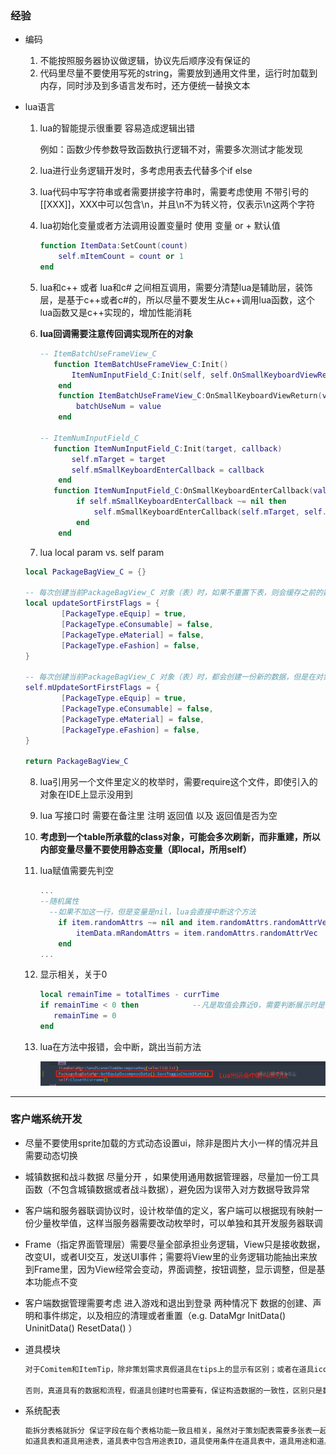 ### 经验

* 编码

  1. 不能按照服务器协议做逻辑，协议先后顺序没有保证的
  1. 代码里尽量不要使用写死的string，需要放到通用文件里，运行时加载到内存，同时涉及到多语言发布时，还方便统一替换文本

  

* lua语言

  1. lua的智能提示很重要 容易造成逻辑出错

     例如：函数少传参数导致函数执行逻辑不对，需要多次测试才能发现
     
  2. lua进行业务逻辑开发时，多考虑用表去代替多个if else
  
  3. lua代码中写字符串或者需要拼接字符串时，需要考虑使用 不带引号的 [[XXX]]，XXX中可以包含\n，并且\n不为转义符，仅表示\n这两个字符
  
  4. lua初始化变量或者方法调用设置变量时  使用  变量 or + 默认值
  
     ``` lua
     function ItemData:SetCount(count)
         self.mItemCount = count or 1
     end
     ```
  
  5. lua和c++ 或者 lua和c# 之间相互调用，需要分清楚lua是辅助层，装饰层，是基于c++或者c#的，所以尽量不要发生从c++调用lua函数，这个lua函数又是c++实现的，增加性能消耗
  
  6. **lua回调需要注意传回调实现所在的对象**
  
     ``` lua
     -- ItemBatchUseFrameView_C
     	function ItemBatchUseFrameView_C:Init()
         	ItemNumInputField_C:Init(self, self.OnSmallKeyboardViewReturn)
         end
         function ItemBatchUseFrameView_C:OnSmallKeyboardViewReturn(value)
             batchUseNum = value
         end
     
     -- ItemNumInputField_C
     	function ItemNumInputField_C:Init(target, callback)
         	self.mTarget = target
         	self.mSmallKeyboardEnterCallback = callback
         end
     	function ItemNumInputField_C:OnSmallKeyboardEnterCallback(value)
             if self.mSmallKeyboardEnterCallback ~= nil then
                 self.mSmallKeyboardEnterCallback(self.mTarget, self.mUseNum)
             end
         end
     ```
  
  7.  lua  local param vs. self param
  
     ``` lua
     local PackageBagView_C = {}
     
     -- 每次创建当前PackageBagView_C 对象（表）时，如果不重置下表，则会缓存之前的数据
     local updateSortFirstFlags = {
             [PackageType.eEquip] = true,
             [PackageType.eConsumable] = false,
             [PackageType.eMaterial] = false,
             [PackageType.eFashion] = false,
     }
     
     -- 每次创建当前PackageBagView_C 对象（表）时，都会创建一份新的数据，但是在对象销毁时，还是需要重置一下表中的变量，以免变量引用了外部对象
     self.mUpdateSortFirstFlags = {
             [PackageType.eEquip] = true,
             [PackageType.eConsumable] = false,
             [PackageType.eMaterial] = false,
             [PackageType.eFashion] = false,
     }
     
     return PackageBagView_C
     ```
  
  8. lua引用另一个文件里定义的枚举时，需要require这个文件，即使引入的对象在IDE上显示没用到
  
  9. lua 写接口时 需要在备注里 注明 返回值 以及 返回值是否为空
  
  10. **考虑到一个table所承载的class对象，可能会多次刷新，而非重建，所以内部变量尽量不要使用静态变量（即local，所用self）**
  
  11. lua赋值需要先判空
  
      ```  lua
      ...
      --随机属性
      	--如果不加这一行，但是变量是nil，lua会直接中断这个方法
          if item.randomAttrs ~= nil and item.randomAttrs.randomAttrVec ~= nil then  
              itemData.mRandomAttrs = item.randomAttrs.randomAttrVec
          end
      ...
      ```
  
  12. 显示相关，关于0
  
      ``` lua
      local remainTime = totalTimes - currTime
      if remainTime < 0 then			--凡是取值会靠近0，需要判断展示时是否需要展示小于0的情况，否则都要做保护
         remainTime = 0
      end
      ```
  
  13. lua在方法中报错，会中断，跳出当前方法
  
      ![image-20220328082806389](游戏开发经验.assets/image-20220328082806389-16484272887861.png)



---



### 客户端系统开发

* 尽量不要使用sprite加载的方式动态设置ui，除非是图片大小一样的情况并且需要动态切换

* 城镇数据和战斗数据 尽量分开 ，如果使用通用数据管理器，尽量加一份工具函数（不包含城镇数据或者战斗数据），避免因为误带入对方数据导致异常

* 客户端和服务器联调协议时，设计枚举值的定义，客户端可以根据现有映射一份少量枚举值，这样当服务器需要改动枚举时，可以单独和其开发服务器联调

* Frame（指定界面管理层）需要尽量全部承担业务逻辑，View只是接收数据，改变UI，或者UI交互，发送UI事件；需要将View里的业务逻辑功能抽出来放到Frame里，因为View经常会变动，界面调整，按钮调整，显示调整，但是基本功能点不变

* 客户端数据管理需要考虑 进入游戏和退出到登录 两种情况下 数据的创建、声明和事件绑定，以及相应的清理或者重置（e.g. DataMgr InitData() UninitData() ResetData() ）

* 道具模块

  ``` tex
  对于Comitem和ItemTip，除非策划需求真假道具在tips上的显示有区别；或者在道具icon上，真假道具的显示有区别，才需要手动做区分
  
  否则，真道具有的数据和流程，假道具创建时也需要有，保证构造数据的一致性，区别只是数据来源不同
  ```

* 系统配表

  ``` tex
  能拆分表格就拆分 保证字段在每个表格功能一致且相关，虽然对于策划配表需要多张表一起修改，但是功能含义上会比较明确
  如道具表和道具用途表，道具表中包含用途表ID，道具使用条件在道具表中，道具用途和道具使用并不相关
  ```

  
